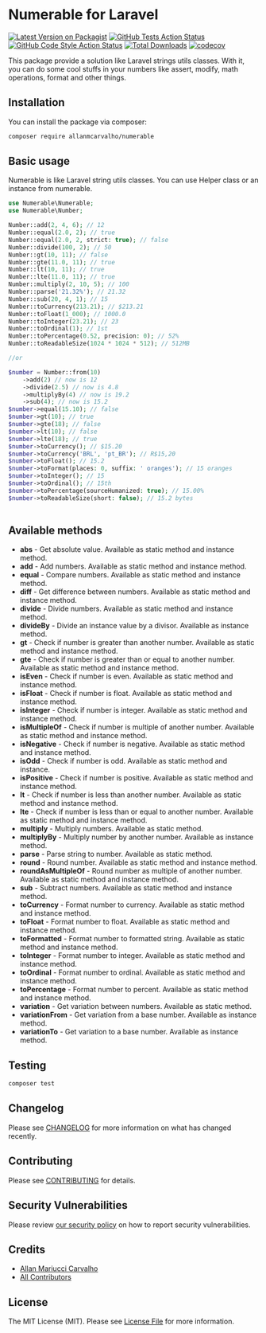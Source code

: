 # Numerable for Laravel

[![Latest Version on Packagist](https://img.shields.io/packagist/v/allanmcarvalho/numerable.svg?style=flat-square)](https://packagist.org/packages/allanmcarvalho/numerable)
[![GitHub Tests Action Status](https://img.shields.io/github/actions/workflow/status/allanmcarvalho/numerable/run-tests.yml?branch=main&label=tests&style=flat-square)](https://github.com/allanmcarvalho/numerable/actions?query=workflow%3Arun-tests+branch%3Amain)
[![GitHub Code Style Action Status](https://img.shields.io/github/actions/workflow/status/allanmcarvalho/numerable/fix-php-code-style-issues.yml?branch=main&label=code%20style&style=flat-square)](https://github.com/allanmcarvalho/numerable/actions?query=workflow%3A"Fix+PHP+code+style+issues"+branch%3Amain)
[![Total Downloads](https://img.shields.io/packagist/dt/allanmcarvalho/numerable.svg?style=flat-square)](https://packagist.org/packages/allanmcarvalho/numerable)
[![codecov](https://codecov.io/gh/allanmcarvalho/numerable/graph/badge.svg?token=Jz0e5EbT1d)](https://codecov.io/gh/allanmcarvalho/numerable)

This package provide a solution like Laravel strings utils classes. With it, you can do some cool stuffs in your numbers
like assert, modify, math operations, format and other things.

## Installation

You can install the package via composer:

```bash
composer require allanmcarvalho/numerable
```

## Basic usage
Numerable is like Laravel string utils classes. You can use Helper class or an instance from numerable.

```php
use Numerable\Numerable;
use Numerable\Number;

Number::add(2, 4, 6); // 12
Number::equal(2.0, 2); // true
Number::equal(2.0, 2, strict: true); // false
Number::divide(100, 2); // 50
Number::gt(10, 11); // false
Number::gte(11.0, 11); // true
Number::lt(10, 11); // true
Number::lte(11.0, 11); // true
Number::multiply(2, 10, 5); // 100
Number::parse('21.32%'); // 21.32
Number::sub(20, 4, 1); // 15
Number::toCurrency(213.21); // $213.21
Number::toFloat(1_000); // 1000.0
Number::toInteger(23.21); // 23
Number::toOrdinal(1); // 1st
Number::toPercentage(0.52, precision: 0); // 52%
Number::toReadableSize(1024 * 1024 * 512); // 512MB

//or 

$number = Number::from(10)
    ->add(2) // now is 12
    ->divide(2.5) // now is 4.8
    ->multiplyBy(4) // now is 19.2
    ->sub(4); // now is 15.2
$number->equal(15.10); // false
$number->gt(10); // true
$number->gte(18); // false
$number->lt(10); // false
$number->lte(18); // true
$number->toCurrency(); // $15.20
$number->toCurrency('BRL', 'pt_BR'); // R$15,20
$number->toFloat(); // 15.2
$number->toFormat(places: 0, suffix: ' oranges'); // 15 oranges
$number->toInteger(); // 15
$number->toOrdinal(); // 15th
$number->toPercentage(sourceHumanized: true); // 15.00%
$number->toReadableSize(short: false); // 15.2 bytes
    

```

## Available methods

- **abs** - Get absolute value. Available as static method and instance method.
- **add** - Add numbers. Available as static method and instance method.
- **equal** - Compare numbers. Available as static method and instance method.
- **diff** - Get difference between numbers. Available as static method and instance method.
- **divide** - Divide numbers. Available as static method and instance method.
- **divideBy** - Divide an instance value by a divisor. Available as instance method.
- **gt** - Check if number is greater than another number. Available as static method and instance method.
- **gte** - Check if number is greater than or equal to another number. Available as static method and instance method.
- **isEven** - Check if number is even. Available as static method and instance method.
- **isFloat** - Check if number is float. Available as static method and instance method.
- **isInteger** - Check if number is integer. Available as static method and instance method.
- **isMultipleOf** - Check if number is multiple of another number. Available as static method and instance method.
- **isNegative** - Check if number is negative. Available as static method and instance method.
- **isOdd** - Check if number is odd. Available as static method and instance.
- **isPositive** - Check if number is positive. Available as static method and instance method.
- **lt** - Check if number is less than another number. Available as static method and instance method.
- **lte** - Check if number is less than or equal to another number. Available as static method and instance method.
- **multiply** - Multiply numbers. Available as static method.
- **multiplyBy** - Multiply number by another number. Available as instance method.
- **parse** - Parse string to number. Available as static method.
- **round** - Round number. Available as static method and instance method.
- **roundAsMultipleOf** - Round number as multiple of another number. Available as static method and instance method.
- **sub** - Subtract numbers. Available as static method and instance method.
- **toCurrency** - Format number to currency. Available as static method and instance method.
- **toFloat** - Format number to float. Available as static method and instance method.
- **toFormatted** - Format number to formatted string. Available as static method and instance method.
- **toInteger** - Format number to integer. Available as static method and instance method.
- **toOrdinal** - Format number to ordinal. Available as static method and instance method.
- **toPercentage** - Format number to percent. Available as static method and instance method.
- **variation** - Get variation between numbers. Available as static method.
- **variationFrom** - Get variation from a base number. Available as instance method.
- **variationTo** - Get variation to a base number. Available as instance method.

## Testing

```bash
composer test
```

## Changelog

Please see [CHANGELOG](CHANGELOG.md) for more information on what has changed recently.

## Contributing

Please see [CONTRIBUTING](CONTRIBUTING.md) for details.

## Security Vulnerabilities

Please review [our security policy](../../security/policy) on how to report security vulnerabilities.

## Credits

- [Allan Mariucci Carvalho](https://github.com/allanmcarvalho)
- [All Contributors](../../contributors)

## License

The MIT License (MIT). Please see [License File](LICENSE.md) for more information.

